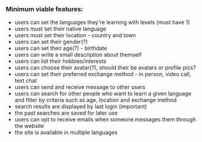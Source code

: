 ### Minimum viable features:

- users can set the languages they're learning with levels (must have 1)
- users must set their native language
- users must set their location - country and town
- users can set their gender(?)
- users can set their age(?) - birthdate
- users can write a small description about themself
- users can list their hobbies/interests
- users can choose their avatar(?), should their be avatars or profile pics?
- users can set their preferred exchange method - in person, video call, text chat
- users can send and receive message to other users
- users can search for other people who want to learn a given language and filter
by criteria such as age, location and exchange method
- search results are displayed by last login (important)
- the past searches are saved for later use
- users can opt to receive emails when someone messages them through the website
- the site is available in multiple languages
